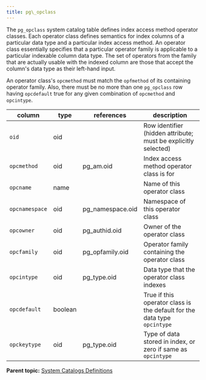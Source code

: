 ```yaml
---
title: pg\_opclass 
---
```


The `pg_opclass` system catalog table defines index access method operator classes. Each operator class defines semantics for index columns of a particular data type and a particular index access method. An operator class essentially specifies that a particular operator family is applicable to a particular indexable column data type. The set of operators from the family that are actually usable with the indexed column are those that accept the column's data type as their left-hand input.

An operator class's `opcmethod` must match the `opfmethod` of its containing operator family. Also, there must be no more than one `pg_opclass` row having `opcdefault` true for any given combination of `opcmethod` and `opcintype`.

|column|type|references|description|
|------|----|----------|-----------|
|`oid`|oid| |Row identifier \(hidden attribute; must be explicitly selected\)|
|`opcmethod`|oid|pg\_am.oid|Index access method operator class is for|
|`opcname`|name| |Name of this operator class|
|`opcnamespace`|oid|pg\_namespace.oid|Namespace of this operator class|
|`opcowner`|oid|pg\_authid.oid|Owner of the operator class|
|`opcfamily`|oid|pg\_opfamily.oid|Operator family containing the operator class|
|`opcintype`|oid|pg\_type.oid|Data type that the operator class indexes|
|`opcdefault`|boolean| |True if this operator class is the default for the data type `opcintype`|
|`opckeytype`|oid|pg\_type.oid|Type of data stored in index, or zero if same as `opcintype`|

**Parent topic:** [System Catalogs Definitions](../system_catalogs/catalog_ref-html.html)

